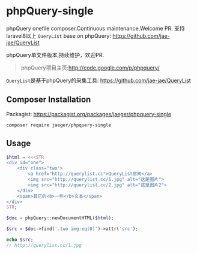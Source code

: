 # phpQuery-single
phpQuery onefile composer.Continuous maintenance,Welcome PR.
支持laravel8以上
`QueryList` base on phpQuery: https://github.com/jae-jae/QueryList

phpQuery单文件版本,持续维护，欢迎PR.
> phpQuery项目主页:http://code.google.com/p/phpquery/

`QueryList`是基于phpQuery的采集工具: https://github.com/jae-jae/QueryList

## Composer Installation
Packagist: https://packagist.org/packages/jaeger/phpquery-single
```
composer require jaeger/phpquery-single
```

## Usage
```php
$html = <<<STR
<div id="one">
    <div class="two">
        <a href="http://querylist.cc">QueryList官网</a>
        <img src="http://querylist.cc/1.jpg" alt="这是图片">
        <img src="http://querylist.cc/2.jpg" alt="这是图片2">
    </div>
    <span>其它的<b>一些</b>文本</span>
</div>        
STR;

$doc = phpQuery::newDocumentHTML($html);

$src = $doc->find('.two img:eq(0)')->attr('src');

echo $src;
// http://querylist.cc/1.jpg
```

